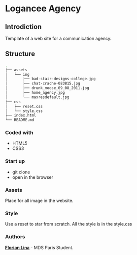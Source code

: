 # Logancee Agency

## Introdiction
Template of a web site for a communication agency.

## Structure
```bash
.
├── assets
│   └── img
│       ├── bad-stair-designs-college.jpg
│       ├── chat-crache-083815.jpg
│       ├── drunk_moose_09_08_2011.jpg
│       ├── home_agency.jpg
│       └── maxresdefault.jpg
├── css
│   ├── reset.css
│   └── style.css
├── index.html
└── README.md
```

### Coded with

* HTML5
* CSS3

### Start up

* git clone
* open in the browser

### Assets

Place for all image in the website.

### Style

Use a reset to star from scratch. 
All the style is in the style.css

### Authors
[**Florian Lina**](https://github.com/Jilow42) - MDS Paris Student.
